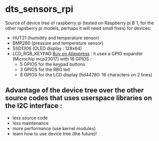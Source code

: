 # dts_sensors_rpi
Source of device tree of raspberry pi (tested on Raspberry pi B 1, for the other rapsberry pi models, perhaps it will need small fixes) for devices:
- HUT21 (humidity and temperature sensor)
- BMP280 (pressure and temperature sensor)
- SSD1306 (OLED display : 128x64)
- LCD_RGB_KEYPAD [Buy on Aliexpress](https://aliexpress.com/item/I2C-IIC-1602-16x2-RGB-LCD-Display-Shield-Blue-Backlight-For-Raspberry-Pi-B-B/32666197091.html) : it uses a GPIO expander (Microchip mcp23017) with 16 GPIOS :
   - 5 GPIOS for the keypad buttons
   - 3 GPIOS for the RBG led
   - 8 GPIOS for the LCD display (hd44780: 16 characters on 2 lines)

 ## Advantage of the device tree over the other source codes that uses userspace libraries on the I2C interface :
- less source code
- less maintenance
- more performance (use kernel modules)
- learn how to use device tree (the future)!
